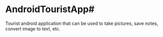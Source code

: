 # AndroidTouristApp#
Tourist android application that can be used to take pictures, save notes, convert image to text, etc.
